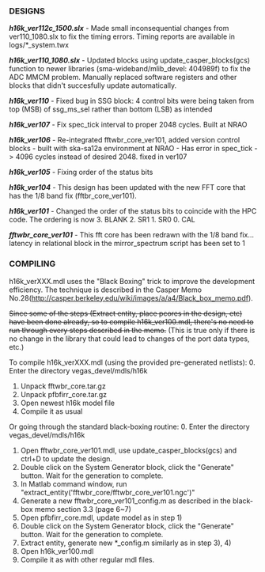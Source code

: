 ### DESIGNS ###

***h16k_ver112c_1500.slx*** - Made small inconsequential changes from ver110_1080.slx to fix the timing errors. Timing reports are available in logs/*_system.twx

***h16k_ver110_1080.slx*** - Updated blocks using update_casper_blocks(gcs) function to newer libraries (sma-wideband/mlib_devel: 404989f) to fix the ADC MMCM problem. Manually replaced software registers and other blocks that didn't succesfully update automatically. 

***h16k_ver110*** - Fixed bug in SSG block: 4 control bits were being taken from top (MSB) of ssg_ms_sel rather 
              than bottom (LSB) as intended

***h16k_ver107*** - Fix spec_tick interval to proper 2048 cycles. Built at NRAO

***h16k_ver106*** - Re-integrated fftwbr_core_ver101, added version control blocks
            - built with ska-sa12a environment at NRAO
            - Has error in spec_tick -> 4096 cycles instead of desired 2048. fixed in ver107

***h16k_ver105*** - Fixing order of the status bits

***h16k_ver104*** - This design has been updated with the new FFT core that has
	      the 1/8 band fix (fftbr_core_ver101).

***h16k_ver101*** - Changed the order of the status bits to coincide with the
	      HPC code.  The ordering is now 3. BLANK 2. SR1 1. SR0 0. CAL

***fftwbr_core_ver101*** - This fft core has been redrawn with the 1/8 band fix...
		      latency in relational block in the mirror_spectrum 
		      script has been set to 1

### COMPILING ###

h16k_verXXX.mdl uses the "Black Boxing" trick to improve the development efficiency. The technique is described in the Casper Memo No.28(http://casper.berkeley.edu/wiki/images/a/a4/Black_box_memo.pdf).

~~Since some of the steps (Extract entity, place pcores in the design, etc) have been done already, so to compile h16k_ver100.mdl, there's no need to run through every steps described in the memo.~~ (This is true only if there is no change in the library that could lead to changes of the port data types, etc.)

To compile h16k_verXXX.mdl (using the provided pre-generated netlists):
0. Enter the directory vegas_devel/mdls/h16k
1. Unpack fftwbr_core.tar.gz
2. Unpack pfbfirr_core.tar.gz
3. Open newest h16k model file
4. Compile it as usual

Or going through the standard black-boxing routine:
0. Enter the directory vegas_devel/mdls/h16k
1. Open fftwbr_core_ver101.mdl, use update_casper_blocks(gcs) and ctrl+D to update the design.
2. Double click on the System Generator block, click the "Generate" button. Wait for the generation to complete.
3. In Matlab command window, run "extract_entity('fftwbr_core/fftwbr_core_ver101.ngc')"
4. Generate a new fftwbr_core_ver101_config.m as described in the black-box memo section 3.3 (page 6~7)
5. Open pfbfirr_core.mdl, update model as in step 1)
6. Double click on the System Generator block, click the "Generate" button. Wait for the generation to complete.
7. Extract entity, generate new *_config.m similarly as in step 3), 4) 
8. Open h16k_ver100.mdl
9. Compile it as with other regular mdl files.



